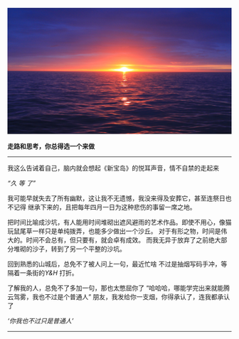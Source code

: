 ![](https://raw.githubusercontent.com/wuhhhh/picGo/master/D%3A%5CtestArea%5Cimglistwallhaven-73q799.jpg)

**走路和思考，你总得选一个来做**

---
我这么告诫着自己，脑内就会想起《新宝岛》的悦耳声音，情不自禁的走起来

*“久 等 了”*

我可能早就失去了所有幽默，这让我不无遗憾，我没来得及安葬它，甚至连祭日也不记得
继承下来的，且把每年四月一日为这种悲伤的事留一席之地。

把时间比喻成沙坑，有人能用时间堆砌出遮风避雨的艺术作品。即使不用心，像猫玩鼠尾草一样只是单纯拨弄，也能多少做出一个沙丘。
对于有形之物，时间是伟大的。时间不会总有，但只要有，就会卓有成效。
而我无异于放弃了之前绝大部分堆砌的沙子，转到了另一个平整的沙坑。

回到熟悉的山城后，总免不了被人问上一句，最近忙啥
不过是抽烟写码手冲，等隔着一条街的*Y&H* 打折。

了解我的人，总免不了多加一句，那也太憋屈你了
“哈哈哈，哪能学完出来就能腾云驾雾，我也不过是个普通人”
朋友，我发给你一支烟，你得承认了，连我都承认了

*‘你我也不过只是普通人’*

****